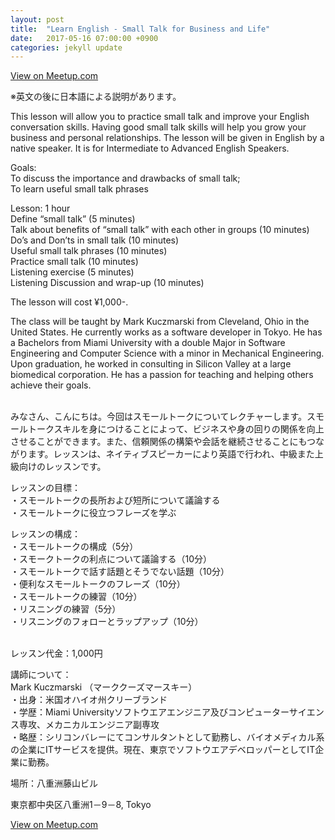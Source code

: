 ```yaml
---
layout: post
title:  "Learn English - Small Talk for Business and Life"
date:   2017-05-16 07:00:00 +0900
categories: jekyll update
---
```

<a href="https://www.meetup.com/tokyo-english-learners/events/239634430/">View on Meetup.com</a>
<div>
<p>※英文の後に日本語による説明があります。</p> <p>This lesson will allow you to practice small talk and improve your English conversation skills. Having good small talk skills will help you grow your business and personal relationships. The lesson will be given in English by a native speaker. It is for Intermediate to Advanced English Speakers.</p> <p>Goals:<br/>To discuss the importance and drawbacks of small talk;<br/>To learn useful small talk phrases</p> <p>Lesson: 1 hour<br/>Define “small talk” (5 minutes)<br/>Talk about benefits of “small talk” with each other in groups (10 minutes)<br/>Do’s and Don’ts in small talk (10 minutes)<br/>Useful small talk phrases (10 minutes)<br/>Practice small talk (10 minutes)<br/>Listening exercise (5 minutes)<br/>Listening Discussion and wrap-up (10 minutes)</p> <p>The lesson will cost ¥1,000-. </p> <p>The class will be taught by Mark Kuczmarski from Cleveland, Ohio in the United States. He currently works as a software developer in Tokyo. He has a Bachelors from Miami University with a double Major in Software Engineering and Computer Science with a minor in Mechanical Engineering. Upon graduation, he worked in consulting in Silicon Valley at a large biomedical corporation. He has a passion for teaching and helping others achieve their goals.</p> <p><br/>みなさん、こんにちは。今回はスモールトークについてレクチャーします。スモールトークスキルを身につけることによって、ビジネスや身の回りの関係を向上させることができます。また、信頼関係の構築や会話を継続させることにもつながります。レッスンは、ネイティブスピーカーにより英語で行われ、中級また上級向けのレッスンです。</p> <p>レッスンの目標：<br/>・スモールトークの長所および短所について議論する<br/>・スモールトークに役立つフレーズを学ぶ</p> <p>レッスンの構成：<br/>・スモールトークの構成（5分）<br/>・スモークトークの利点について議論する（10分）<br/>・スモールトークで話す話題とそうでない話題（10分）<br/>・便利なスモールトークのフレーズ（10分）<br/>・スモールトークの練習（10分）<br/>・リスニングの練習（5分）<br/>・リスニングのフォローとラップアップ（10分）</p> <p><br/>レッスン代金：1,000円</p> <p>講師について：<br/>Mark Kuczmarski （マーククーズマースキー）<br/>・出身：米国オハイオ州クリーブランド<br/>・学歴：Miami Universityソフトウエアエンジニア及びコンピューターサイエンス専攻、メカニカルエンジニア副専攻<br/>・略歴：シリコンバレーにてコンサルタントとして勤務し、バイオメディカル系の企業にITサービスを提供。現在、東京でソフトウエアデベロッパーとしてIT企業に勤務。</p> <p>場所：八重洲藤山ビル</p> <p>東京都中央区八重洲1－9－8, Tokyo</p> 
</div>
<a href="https://www.meetup.com/tokyo-english-learners/events/239634430/">View on Meetup.com</a>
